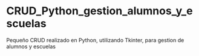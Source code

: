# CRUD_Python_gestion_alumnos_y_escuelas
Pequeño CRUD realizado en Python, utilizando Tkinter, para gestion de alumnos y escuelas
